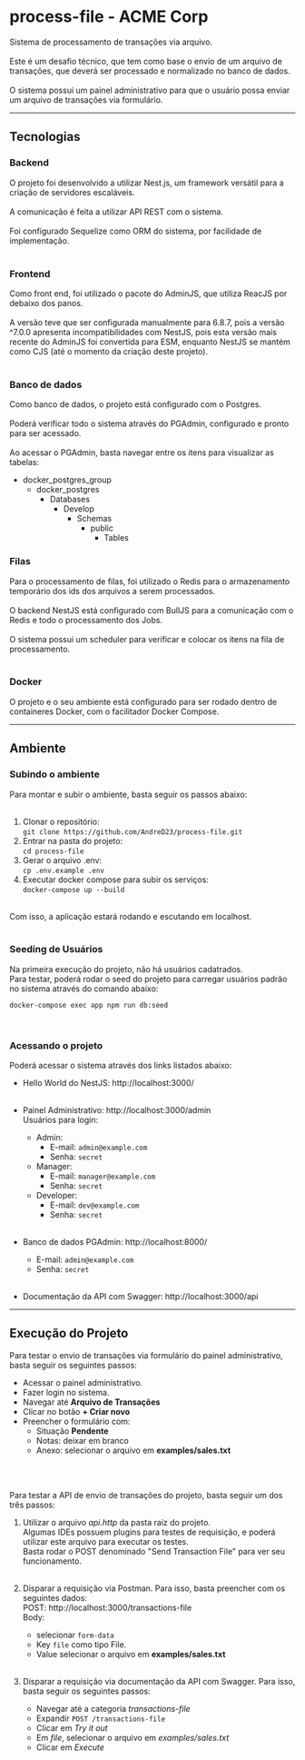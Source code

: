 # process-file - ACME Corp <br />

Sistema de processamento de transações via arquivo. <br /> <br />
Este é um desafio técnico, que tem como base o envio de um arquivo de transações,
que deverá ser processado e normalizado no banco de dados. <br /><br />
O sistema possui um painel administrativo para que o usuário possa enviar um arquivo de transações
via formulário. <br />


---

## Tecnologias

### Backend
O projeto foi desenvolvido a utilizar Nest.js, um framework versátil para a criação de servidores escaláveis. <br /> <br />
A comunicação é feita a utilizar API REST com o sistema. <br /> <br />
Foi configurado Sequelize como ORM do sistema, por facilidade de implementação. <br /> <br />

### Frontend
Como front end, foi utilizado o pacote do AdminJS, que utiliza ReacJS por debaixo dos panos. <br /> <br />
A versão teve que ser configurada manualmente para 6.8.7, pois a versão ^7.0.0 apresenta incompatibilidades com NestJS,
pois esta versão mais recente do AdminJS foi convertida para ESM, enquanto NestJS se mantém como CJS (até o momento da criação deste projeto). <br /> <br />

### Banco de dados
Como banco de dados, o projeto está configurado com o Postgres. <br /> <br />
Poderá verificar todo o sistema através do PGAdmin, configurado e pronto para ser acessado. <br /> <br />
Ao acessar o PGAdmin, basta navegar entre os itens para visualizar as tabelas: <br />
- docker_postgres_group
  - docker_postgres
    - Databases
      - Develop
        - Schemas
          - public
            - Tables
   
### Filas
Para o processamento de filas, foi utilizado o Redis para o armazenamento temporário dos ids dos arquivos a serem processados. <br /> <br />
O backend NestJS está configurado com BullJS para a comunicação com o Redis e todo o processamento dos Jobs. <br /> <br />
O sistema possui um scheduler para verificar e colocar os itens na fila de processamento. <br /> <br />

### Docker
O projeto e o seu ambiente está configurado para ser rodado dentro de containeres Docker, com o facilitador Docker Compose.

---

## Ambiente

### Subindo o ambiente
Para montar e subir o ambiente, basta seguir os passos abaixo:  <br /> <br />

1. Clonar o repositório: <br />
   `git clone https://github.com/AndreD23/process-file.git`
2. Entrar na pasta do projeto: <br />
   `cd process-file`
3. Gerar o arquivo .env: <br />
   `cp .env.example .env`
4. Executar docker compose para subir os serviços: <br />
   `docker-compose up --build`

<br />
Com isso, a aplicação estará rodando e escutando em localhost. <br /> <br />

### Seeding de Usuários

Na primeira execução do projeto, não há usuários cadatrados. <br />
Para testar, poderá rodar o seed do projeto para carregar usuários padrão no sistema
através do comando abaixo:
```
docker-compose exec app npm run db:seed
```

<br />

### Acessando o projeto

Poderá acessar o sistema através dos links listados abaixo:<br />

- Hello World do NestJS: http://localhost:3000/ <br /> <br />
  
- Painel Administrativo: http://localhost:3000/admin  <br /> 
  Usuários para login:<br />
  - Admin:
    - E-mail: `admin@example.com`
    - Senha: `secret` 
  - Manager:
     - E-mail: `manager@example.com`
     - Senha: `secret`
  - Developer:
     - E-mail: `dev@example.com`
     - Senha: `secret` <br /><br />
   
- Banco de dados PGAdmin: http://localhost:8000/  <br />
  - E-mail: `admin@example.com`
  - Senha: `secret` <br /><br />
   
- Documentação da API com Swagger: http://localhost:3000/api  <br />




---

## Execução do Projeto

Para testar o envio de transações via formulário do painel administrativo, basta seguir os seguintes passos:  <br />
- Acessar o painel administrativo.
- Fazer login no sistema.
- Navegar até **Arquivo de Transações**
- Clicar no botão **+ Criar novo**
- Preencher o formulário com:
  - Situação **Pendente**
  - Notas: deixar em branco
  - Anexo: selecionar o arquivo em **examples/sales.txt**

<br /> <br />

Para testar a API de envio de transações do projeto, basta seguir um dos três passos:  <br />
1. Utilizar o arquivo *api.http* da pasta raiz do projeto. <br />
   Algumas IDEs possuem plugins para testes de requisição, e poderá utilizar este arquivo para executar os testes. <br />
   Basta rodar o POST denominado "Send Transaction File" para ver seu funcionamento. <br /> <br />
   
2. Disparar a requisição via Postman. Para isso, basta preencher com os seguintes dados: <br />
POST: http://localhost:3000/transactions-file <br />
Body:
   - selecionar `form-data`
   - Key `file` como tipo File.
   - Value selecionar o arquivo em **examples/sales.txt** <br /> <br />
   
3. Disparar a requisição via documentação da API com Swagger. Para isso, basta seguir os seguintes passos:  <br />
    - Navegar até a categoria *transactions-file* <br />
    - Expandir `POST /transactions-file`
    - Clicar em *Try it out*
    - Em *file*, selecionar o arquivo em  *examples/sales.txt*
    - Clicar em *Execute*









